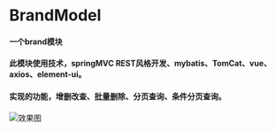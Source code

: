 # BrandModel
#### 一个brand模块
#### 此模块使用技术，springMVC REST风格开发、mybatis、TomCat、vue、axios、element-ui。
#### 实现的功能，增删改查、批量删除、分页查询、条件分页查询。
![效果图](https://github.com/JinSheng666/JinSheng666.github.io/assets/122000640/3aaa648b-7a0e-41b4-80dd-fb4d76a4701e)
